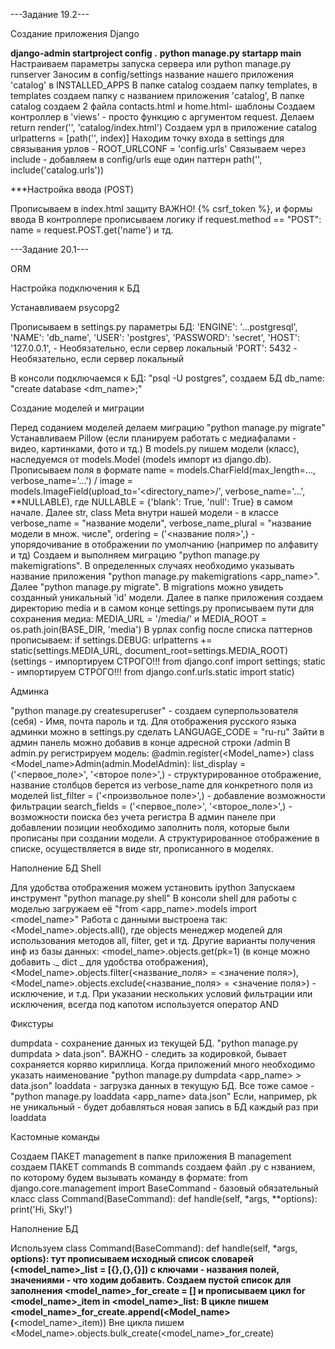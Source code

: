 ---Задание 19.2---

Создание приложения Django

**django-admin startproject config .**
**python manage.py startapp main**
Настраиваем параметры запуска сервера или python manage.py runserver
Заносим в config/settings название нашего приложения 'catalog' в INSTALLED_APPS
В папке catalog создаем папку templates, в templates создаем папку с названием приложения 'catalog', 
В папке catalog создаем 2 файла contacts.html и home.html- шаблоны
Создаем контроллер в 'views' - просто функцию с аргументом request. 
Делаем return render('', 'catalog/index.html')
Создаем урл в приложение catalog urlpatterns = [path('', index)]
Находим точку входа в settings для связывания урлов - ROOT_URLCONF = 'config.urls'
Связываем через include - добавляем в config/urls еще один паттерн path('', include('catalog.urls'))

***Настройка ввода (POST)

Прописываем в index.html защиту ВАЖНО! {% csrf_token %}, и формы ввода
В контроллере прописываем логику if request.method == "POST": name = request.POST.get('name') и тд.

---Задание 20.1---

ORM

Настройка подключения к БД

Устанавливаем psycopg2

Прописываем в settings.py параметры БД: 'ENGINE': '...postgresql', 'NAME': 'db_name', 'USER': 'postgres', 'PASSWORD': 'secret', 'HOST': '127.0.0.1', - Необязательно, если сервер локальный 'PORT': 5432 - Необязательно, если сервер локальный

В консоли подключаемся к БД: "psql -U postgres", создаем БД db_name: "create database <dm_name>;"

Создание моделей и миграции

Перед соданием моделей делаем миграцию "python manage.py migrate"
Устанавливаем Pillow (если планируем работать с медиафалами - видео, картинками, фото и тд.)
В models.py пишем модели (класс), наследуемся от models.Model (models импорт из django.db). 
Прописываем поля в формате name = models.CharField(max_length=..., verbose_name='...') /
image = models.ImageField(upload_to='<directory_name>/', verbose_name='...', **NULLABLE), где NULLABLE = {'blank': True, 'null': True} в самом начале. Далее str, class Meta внутри нашей модели - в классе verbose_name = "название модели", verbose_name_plural = "название модели в множ. числе", ordering = ('<название поля>',) - упорядочивание в отображении по умолчанию (например по алфавиту и тд)
Создаем и выполняем миграцию "python manage.py makemigrations". В определенных случаях необходимо указывать название приложения "python manage.py makemigrations <app_name>". Далее "python manage.py migrate". В migrations можно увидеть созданный уникальный 'id' модели.
Далее в папке приложения создаем директорию media и в самом конце settings.py прописываем пути для сохранения медиа: MEDIA_URL = '/media/' и MEDIA_ROOT = os.path.join(BASE_DIR, 'media')
В урлах config после списка паттернов прописываем: if settings.DEBUG: urlpatterns += static(settings.MEDIA_URL, document_root=settings.MEDIA_ROOT) (settings - импортируем СТРОГО!!! from django.conf import settings; static - импортируем СТРОГО!!! from django.conf.urls.static import static)

Админка

"python manage.py createsuperuser" - создаем суперпользователя (себя) - Имя, почта пароль и тд. Для отображения русского языка админки можно в settings.py сделать LANGUAGE_CODE = "ru-ru"
Зайти в админ панель можно добавив в конце адресной строки /admin
В admin.py регистрируем модель: @admin.register(<Model_name>) class <Model_name>Admin(admin.ModelAdmin): list_display = ('<первое_поле>', '<второе поле>',) - структурированное отображение, название столбцов берется из verbose_name для конкретного поля из моделей list_filter = ('<произвольное поле>',) - добавление возможности фильтрации search_fields = ('<первое_поле>', '<второе_поле>',) - возможности поиска без учета регистра В админ панеле при добавлении позиции необходимо заполнить поля, которые были прописаны при создании модели. А структурированное отображение в списке, осуществляется в виде str, прописанного в моделях.

Наполнение БД Shell

Для удобства отображения можем установить ipython
Запускаем инструмент "python manage.py shell"
В консоли shell для работы с моделью загружаем её "from <app_name>.models import <model_name>"
Работа с данными выстроена так: <Model_name>.objects.all(), где objects менеджер моделей для использования методов all, filter, get и тд. Другие варианты получения инф из базы данных: <model_name>.objects.get(pk=1) (в конце можно добавить ._ dict _ для удобства отображения), <Model_name>.objects.filter(<название_поля> = <значение поля>), <Model_name>.objects.exclude(<название_поля> = <значение поля>) - исключение, и т.д. При указании нескольких условий фильтрации или исключения, всегда под капотом используется оператор AND

Фикстуры

dumpdata - сохранение данных из текущей БД. "python manage.py dumpdata > data.json". ВАЖНО - следить за кодировкой, бывает сохраняется коряво кириллица. Когда приложений много необходимо указать наименование "python manage.py dumpdata <app_name> > data.json"
loaddata - загрузка данных в текущую БД. Все тоже самое - "python manage.py loaddata <app_name> data.json" Если, например, pk не уникальный - будет добавляться новая запись в БД каждый раз при loaddata

Кастомные команды

Создаем ПАКЕТ management в папке приложения
В management создаем ПАКЕТ commands
В commands создаем файл .py с нзванием, по которому будем вызывать команду в формате: from django.core.management import BaseCommand - базовый обязательный класс
class Command(BaseCommand): def handle(self, *args, **options): print('Hi, Sky!')

Наполнение БД

Используем class Command(BaseCommand):
def handle(self, *args, **options): тут прописываем исходный список словарей (<model_name>_list = [{},{},{}]) с ключами - названия полей, значениями - что ходим добавить.
Создаем пустой список для заполнения <model_name>_for_create = [] и прописываем цикл for <model_name>_item in <model_name>_list:
В цикле пишем <model_name>_for_create.append(<Model_name>(**<model_name>_item))
Вне цикла пишем <Model_name>.objects.bulk_create(<model_name>_for_create)


